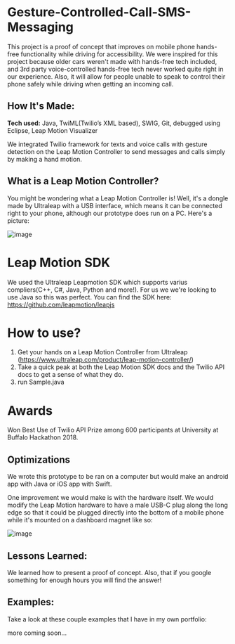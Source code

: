 # Gesture-Controlled-Call-SMS-Messaging
This project is a proof of concept that improves on mobile phone hands-free functionality while driving for accessibility. We were inspired for this project because older cars weren't made with hands-free tech included, and 3rd party voice-controlled hands-free tech never worked quite right in our experience. Also, it will allow for people unable to speak to control their phone safely while driving when getting an incoming call.

## How It's Made:
**Tech used:** Java, TwiML(Twilio’s XML based), SWIG, Git, debugged using Eclipse, Leap Motion Visualizer

We integrated Twilio framework for texts and voice calls with gesture detection on the Leap Motion Controller to send messages and calls simply by making a hand motion.

## What is a Leap Motion Controller?
You might be wondering what a Leap Motion Controller is! Well, it's a dongle made by Ultraleap with a USB interface, which means it can be connected right to your phone, although our prototype does run on a PC. Here's a picture:

![image](https://user-images.githubusercontent.com/42983801/200339170-e450489d-f17b-4c14-9249-ec2e21a0e97e.png)

# Leap Motion SDK
We used the Ultraleap Leapmotion SDK which supports varius compliers(C++, C#, Java, Python and more!). For us we we're looking to use Java so this was perfect. You can find the SDK here: https://github.com/leapmotion/leapjs

# How to use?
1. Get your hands on a Leap Motion Controller from Ultraleap (https://www.ultraleap.com/product/leap-motion-controller/)  
2. Take a quick peak at both the Leap Motion SDK docs and the Twilio API docs to get a sense of what they do.
3. run Sample.java

# Awards
Won Best Use of Twilio API Prize among 600 participants at University at Buffalo Hackathon 2018.

## Optimizations

We wrote this prototype to be ran on a computer but would make an android app with Java or iOS app with Swift. 

One improvement we would make is with the hardware itself. We would modify the Leap Motion hardware to have a male USB-C plug along the long edge so that it could be plugged directly into the bottom of a mobile phone while it's mounted on a dashboard magnet like so:

![image](https://user-images.githubusercontent.com/42983801/200352966-002e9c32-15c8-4ab5-85b7-7c4176a537ed.png)

## Lessons Learned:

We learned how to present a proof of concept. Also, that if you google something for enough hours you will find the answer!


## Examples:
Take a look at these couple examples that I have in my own portfolio:

more coming soon...

